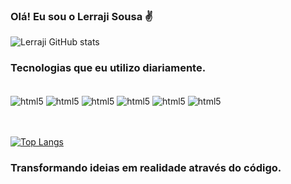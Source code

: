 ### Olá! Eu sou o Lerraji Sousa ✌️




![Lerraji GitHub stats](https://github-readme-stats.vercel.app/api?username=Lerraji-Sousa&show_icons=true&theme=tokyonight)


### Tecnologias que eu utilizo diariamente.
<div style="display: inline_block"><br/>
    <img align="center" alt="html5"  src="https://img.shields.io/badge/HTML5-E34F26?style=for-the-badge&logo=html5&logoColor=white" />
    <img align="center" alt="html5" src="https://img.shields.io/badge/CSS3-1572B6?style=for-the-badge&logo=css3&logoColor=white" />
    <img align="center"alt="html5"  src="https://img.shields.io/badge/JavaScript-F7DF1E?style=for-the-badge&logo=javascript&logoColor=black" />
    <img align="center"alt="html5"  src="https://img.shields.io/badge/TypeScript-007ACC?style=for-the-badge&logo=typescript&logoColor=white" />
    <img align="center"alt="html5"  src="https://img.shields.io/badge/Node.js-43853D?style=for-the-badge&logo=node.js&logoColor=white" />
    <img align="center"alt="html5"  src="https://img.shields.io/badge/Python-14354C?style=for-the-badge&logo=python&logoColor=white" />
</div>
<br>


<br>


[![Top Langs](https://github-readme-stats.vercel.app/api/top-langs/?username=Lerraji-Sousa&layout=donut)](https://github.com/Lerraji-Sousa/github-readme-stats)

### Transformando ideias em realidade através do código.
